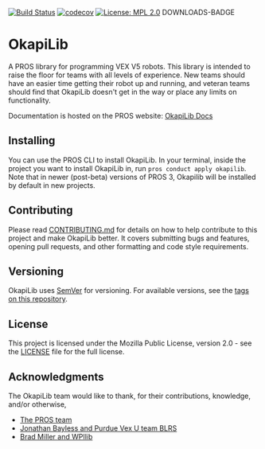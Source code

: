 [![Build Status](https://travis-ci.com/Octogonapus/OkapiLibV5.svg?token=AwtpYxh3gE2zE453sfAs&branch=develop)](https://travis-ci.com/Octogonapus/OkapiLibV5)
[![codecov](https://codecov.io/gh/Octogonapus/OkapiLibV5/branch/develop/graph/badge.svg?token=BxSrW0XOZ7)](https://codecov.io/gh/Octogonapus/OkapiLibV5)
[![License: MPL 2.0](https://img.shields.io/badge/License-MPL%202.0-brightgreen.svg)](https://opensource.org/licenses/MPL-2.0)
DOWNLOADS-BADGE

# OkapiLib

A PROS library for programming VEX V5 robots. This library is intended to raise the floor for teams with all levels of experience.
New teams should have an easier time getting their robot up and running, and veteran teams should find that OkapiLib doesn't get in the way or place any limits on functionality.

Documentation is hosted on the PROS website: [OkapiLib Docs](https://pros.cs.purdue.edu/v5/okapi/index.html)

## Installing

You can use the PROS CLI to install OkapiLib. In your terminal, inside the project you want to install OkapiLib in, run `pros conduct apply okapilib`. Note that in newer (post-beta) versions of PROS 3, Okapilib will be installed by default in new projects.

## Contributing

Please read [CONTRIBUTING.md](CONTRIBUTING.md) for details on how to help contribute to this project and make OkapiLib better. It covers submitting bugs and features, opening pull requests, and other formatting and code style requirements.

## Versioning

OkapiLib uses [SemVer](semver.org) for versioning. For available versions, see the [tags on this repository](https://github.com/Octogonapus/OkapiLibV5/tags).

## License

This project is licensed under the Mozilla Public License, version 2.0 - see the [LICENSE](LICENSE) file for the full license.

## Acknowledgments

The OkapiLib team would like to thank, for their contributions, knowledge, and/or otherwise,
 - [The PROS team](https://github.com/purduesigbots)
 - [Jonathan Bayless and Purdue Vex U team BLRS](https://github.com/purduesigbots/libblrs)
 - [Brad Miller and WPIlib](https://github.com/wpilibsuite/allwpilib)
